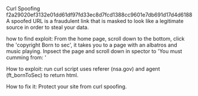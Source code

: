 Curl Spoofing
f2a29020ef3132e01dd61df97fd33ec8d7fcd1388cc9601e7db691d17d4d6188
A spoofed URL is a fraudulent link that is masked to look like a legitimate source in order to steal your data.

how to find exploit:
From the home page, scroll down to the bottom, click the 'copyright Born to sec', it takes you to a page with an albatros and music playing. Inpsect the page and scroll down in spector to 'You must cumming from: '

How to exploit:
run curl script uses referer (nsa.gov) and agent (ft_bornToSec) to return html.

How to fix it:
Protect your site from curl spoofing.